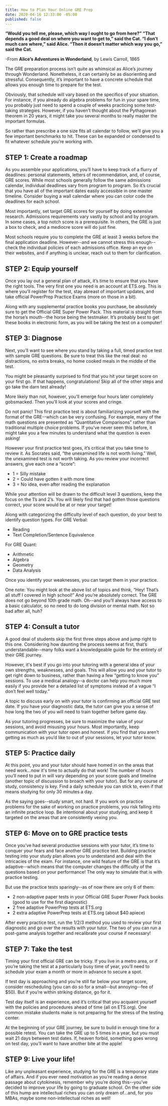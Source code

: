 ```yaml
---
title: How to Plan Your Online GRE Prep
date: 2020-04-16 12:33:00 -05:00
published: false
---
```


**“Would you tell me, please, which way I ought to go from here?”
“That depends a good deal on where you want to get to,” said the Cat.
“I don’t much care where,” said Alice.
“Then it doesn’t matter which way you go,” said the Cat.**

-From **Alice’s Adventures in Wonderland**, by Lewis Carroll, 1865

The GRE preparation process isn’t quite as whimsical as Alice’s journey through Wonderland. Nonetheless, it can certainly be as disorienting and stressful. Consequently, it’s important to have a concrete schedule that allows you enough time to prepare for the test.

Obviously, that schedule will vary based on the specifics of your situation. For instance, if you already do algebra problems for fun in your spare time, you probably just need to spend a couple of weeks practicing some test-taking strategies. However, if you haven’t thought about the Pythagorean theorem in 20 years, it might take you several months to really master the important formulas.

So rather than prescribe a one size fits all calendar to follow, we’ll give you a few important benchmarks to hit. These can be expanded or condensed to fit whatever schedule you’re working with. 

## STEP 1: Create a roadmap

As you assemble your applications, you’ll have to keep track of a flurry of deadlines: personal statements, letters of recommendation, and, of course, GRE scores. While most schools generally follow the same admissions calendar, individual deadlines vary from program to program. So it’s crucial that you have all of the important dates easily accessible in one master timeline. Consider buying a wall calendar where you can color code the deadlines for each school. 

Most importantly, set target GRE scores for yourself by doing extensive research. Admissions requirements vary vastly by school and by program. In some cases, a top notch score is a prerequisite. In others, the GRE is just a box to check, and a mediocre score will do just fine.

Most schools require you to complete the GRE at least 3 weeks before the final application deadline. However--and we cannot stress this enough--check the individual policies of each admissions office. Keep an eye on their websites, and if anything is unclear, reach out to them for clarification.

## STEP 2: Equip yourself

Once you lay out a general plan of attack, it’s time to ensure that you have the right tools. The very first one you need is an account at ETS.org. This is where you’ll register for the test, stay abreast of important updates, and take official PowerPrep Practice Exams (more on those in a bit).

Along with any supplemental practice books you purchase, be absolutely sure to get the Official GRE Super Power Pack. This material is straight from the horse’s mouth--the horse being the testmaker. It’s probably best to get these books in electronic form, as you will be taking the test on a computer!

## STEP 3: Diagnose

Next, you’ll want to see where you stand by taking a full, timed practice test with sample GRE questions. Be sure to treat this like the real deal: no distractions, no extra breaks, no home cooked meals in the middle of the test. 

You might be pleasantly surprised to find that you hit your target score on your first go. If that happens, congratulations! Skip all of the other steps and go take the darn test already!

More likely than not, however, you’ll emerge four hours later completely gobsmacked. Then you’ll look at your scores and cringe. 

Do not panic! This first practice test is about familiarizing yourself with the format of the GRE--which can be very confusing. For example, many of the math questions are presented as “Quantitative Comparisons” rather than traditional multiple choice problems. If you’ve never seen this before, it might take you a few minutes to understand what the question is even asking!

However your first practice test goes, it’s critical that you take time to review it. As Socrates said, “the unexamined life is not worth living.” Well, the unexamined test is not worth taking. As you review your incorrect answers, give each one a “score”:

* 1 = Silly mistake
* 2 = Could have gotten it with more time
* 3 = No idea, even after reading the explanation

While your attention will be drawn to the difficult level 3 questions, keep the focus on the 1’s and 2’s. You will likely find that had gotten those questions correct, your score would be at or near your target!

Along with categorizing the difficulty level of each question, do your best to identify question types. For GRE Verbal:

* Reading
* Text Completion/Sentence Equivalence

For GRE Quant:

* Arithmetic
* Algebra
* Geometry
* Data Analysis

Once you identify your weaknesses, you can target them in your practice.

One note: You might look at the above list of topics and think, “Hey! That’s all stuff I covered in high school!” And you’re absolutely correct. The GRE does not go beyond 10th grade math. Oh--and you’ll always have access to a basic calculator, so no need to do long division or mental math. Not so bad after all, huh?

## STEP 4: Consult a tutor

A good deal of students skip the first three steps above and jump right to this one. Considering how daunting the process seems at first, that’s understandable--many folks want a knowledgeable guide for the entirety of their GRE journey.

However, it's best if you go into your tutoring with a general idea of your own strengths, weaknesses, and goals. This will allow you and your tutor to get right down to business, rather than having a few “getting to know you” sessions. To use a medical analogy--a doctor can help you much more easily if you provide her a detailed list of symptoms instead of a vague “I don’t feel well today.” 

A topic to discuss early on with your tutor is confirming an official GRE test date. If you have your diagnostic data, the tutor can give you a sense of how long the two of you will need to train together before game day.

As your tutoring progresses, be sure to maximize the value of your sessions, and avoid misusing your hours. Most importantly, keep communication with your tutor open and honest. If you find that you aren’t getting as much as you’d like to out of your sessions, let your tutor know. 

## STEP 5: Practice daily

At this point, you and your tutor should have homed in on the areas that need work...now it's time to actually do that work! The number of hours you’ll need to put in will vary depending on your score goals and timeline (another topic of discussion to broach with your tutor). But for any course of study, consistency is key. Find a daily schedule you can stick to, even if that means studying for only 30 minutes a day.

As the saying goes--study smart, not hard. If you work on practice problems for the sake of working on practice problems, you risk falling into an infinite practice loop. Be intentional about your studying, and keep it targeted on the areas that are consistently vexing you.

## STEP 6: Move on to GRE practice tests

Once you’ve had several productive sessions with your tutor, it’s time to conquer your fears and face another GRE practice test. Building practice testing into your study plan allows you to understand and deal with the intricacies of the exam. For instance, one wild feature of the GRE is that it’s adaptive--which means that the computer changes the difficulty of the questions based on your performance! The only way to simulate that is with practice testing.

But use the practice tests sparingly--as of now there are only 6 of them:

* 2 non-adaptive paper tests in your Official GRE Super Power Pack books (good to use for the first diagnostic)
* 2 free adaptive PowerPrep tests at ETS.org
* 2 extra adaptive PowerPrep tests at ETS.org (about $40 apiece)

After every practice test, run the 1/2/3 method you used to review your first diagnostic and go over the results with your tutor. The two of you can run a post-game analysis together and recalibrate your course if necessary!

## STEP 7: Take the test

Timing your first official GRE can be tricky. If you live in a metro area, or if you’re taking the test at a particularly busy time of year, you’ll need to schedule your exam a month or more in advance to secure a spot.

If test day is approaching and you’re still far below your target score, consider rescheduling (you can do so for a small--but annoying--fee of $50). But if you’re within striking distance, go for it.

Test day itself is an experience, and it’s critical that you acquaint yourself with the policies and procedures ahead of time (all on ETS.org). One common mistake students make is not preparing for the stress of the testing center.

At the beginning of your GRE journey, be sure to build in enough time for a possible retest. You can take the GRE up to 5 times in a year, but you must wait 21 days between test dates. If, heaven forbid, something goes wrong on test day, you’ll want to have another bite at the apple!

## STEP 9: Live your life!

Like any unpleasant experience, studying for the GRE is a temporary state of affairs. And if you ever need motivation as you’re reading a dense passage about cytokinesis, remember why you’re doing this--you’ve decided to improve your life by going to graduate school. On the other side of this hump are intellectual riches you can only dream of...and, for you MBAs, maybe some non-intellectual riches as well!

